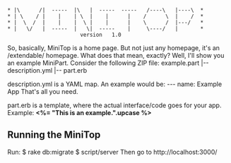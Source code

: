     * |\      /|  -----  |\   |  -----  -----   /----\   |----\  *
    * | \    / |    |    | \  |    |      |    /      \  |    /  *
    * |  \  /  |    |    |  \ |    |      |    \      /  |---/   *
    * |   \/   |  -----  |   \|  -----    |     \----/   |       *
                           version   1.0

So, basically, MiniTop is a home page. But not just any homepage, it's an /extendable/ homepage.
What does that mean, exactly? Well, I'll show you an example MiniPart.
  Consider the following ZIP file:
    example.part
     |-- description.yml
     |-- part.erb

description.yml is a YAML map. An example would be:
    ---
    name: Example App
That's all you need.

part.erb is a template, where the actual interface/code goes for your app. Example:
    <strong><%= "This is an example.".upcase %></strong><br/>

Running the MiniTop
-------------------
Run:
    $ rake db:migrate
    $ script/server
Then go to http://localhost:3000/

